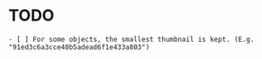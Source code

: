 # TODO

    - [ ] For some objects, the smallest thumbnail is kept. (E.g. "91ed3c6a3cce40b5adead6f1e433a803") 
